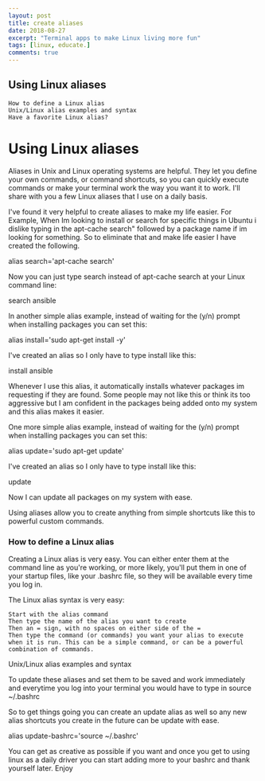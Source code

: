 ```yaml
---
layout: post
title: create aliases
date: 2018-08-27
excerpt: "Terminal apps to make Linux living more fun"
tags: [linux, educate.]
comments: true
---
```

##  Using Linux aliases
    How to define a Linux alias
    Unix/Linux alias examples and syntax
    Have a favorite Linux alias?

# Using Linux aliases

Aliases in Unix and Linux operating systems are helpful. They let you define your own commands, or command shortcuts, so you can quickly execute commands or make your terminal work the way you want it to work. I'll share with you a few Linux aliases that I use on a daily basis.

I've found it very helpful to create aliases to make my life easier. For Example, When Im looking to install or search for specific things in Ubuntu i dislike typing in the apt-cache search" followed by a package name if im looking for something. So to eliminate that and make life easier I have created the following.

 alias search='apt-cache search'

Now you can just type search instead of apt-cache search at your Linux command line:

 search ansible

In another simple alias example, instead of waiting for the (y/n) prompt when installing packages you can set this:

 alias install='sudo apt-get install -y'

I've created an alias so I only have to type install like this:

 install ansible

Whenever I use this alias, it automatically installs whatever packages im requesting if they are found.
Some people may not like this or think its too aggressive but I am confident in the packages being added onto my system and this alias makes it easier.

One more simple alias example, instead of waiting for the (y/n) prompt when installing packages you can set this:

 alias update='sudo apt-get update'

I've created an alias so I only have to type install like this:

  update

Now I can update all packages on my system with ease.

Using aliases allow you to create anything from simple shortcuts like this to powerful custom commands.

### How to define a Linux alias

Creating a Linux alias is very easy. You can either enter them at the command line as you're working, or more likely, you'll put them in one of your startup files, like your .bashrc file, so they will be available every time you log in.

The Linux alias syntax is very easy:

    Start with the alias command
    Then type the name of the alias you want to create
    Then an = sign, with no spaces on either side of the =
    Then type the command (or commands) you want your alias to execute when it is run. This can be a simple command, or can be a powerful combination of commands.

Unix/Linux alias examples and syntax



To update these aliases and set them to  be saved and work immediately and everytime you log into your terminal
you would have to type in
 source ~/.bashrc

So to get things going you can create an update alias as well so any new alias shortcuts you create in the future
can be update with ease.

 alias update-bashrc='source ~/.bashrc'

You can get as creative as possible if you want and once you get to using linux as a daily driver you
can start adding more to your bashrc and thank yourself later. Enjoy
